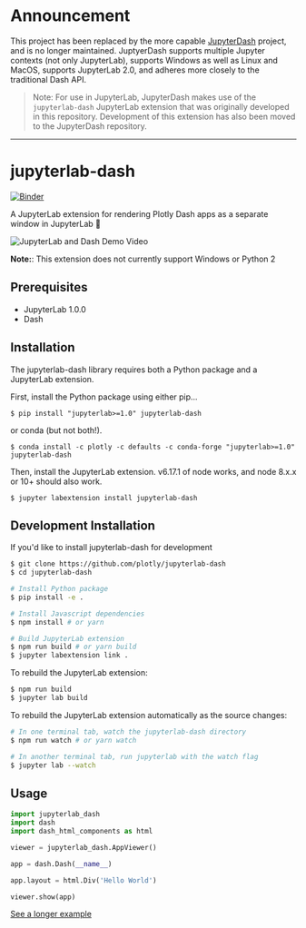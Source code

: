 # Announcement
This project has been replaced by the more capable [JupyterDash](https://github.com/plotly/jupyter-dash) project, and is no longer maintained. JuptyerDash supports multiple Jupyter contexts (not only JupyterLab), supports Windows as well as Linux and MacOS, supports JupyterLab 2.0, and adheres more closely to the traditional Dash API.

> Note: For use in JupyterLab, JupyterDash makes use of the `jupyterlab-dash` JupyterLab extension that was originally developed in this repository. Development of this extension has also been moved to the JupyterDash repository.

---
 
# jupyterlab-dash

[![Binder](https://beta.mybinder.org/badge.svg)](https://mybinder.org/v2/gh/plotly/jupyterlab-dash/master?urlpath=lab%2Ftree%2Fnotebooks)

A JupyterLab extension for rendering Plotly Dash apps as a separate window in JupyterLab :tada:

![JupyterLab and Dash Demo Video](https://user-images.githubusercontent.com/1280389/47668836-da9f4280-db7f-11e8-8523-8663b6a5347f.gif)

**Note:**: This extension does not currently support Windows or Python 2

## Prerequisites

- JupyterLab 1.0.0
- Dash

## Installation

The jupyterlab-dash library requires both a Python package and a JupyterLab
extension.

First, install the Python package using either pip...

```
$ pip install "jupyterlab>=1.0" jupyterlab-dash
```

or conda (but not both!).

```
$ conda install -c plotly -c defaults -c conda-forge "jupyterlab>=1.0" jupyterlab-dash
```

Then, install the JupyterLab extension. v6.17.1 of node works, and node 8.x.x or 10+ should also work.
```
$ jupyter labextension install jupyterlab-dash
```

## Development Installation

If you'd like to install jupyterlab-dash for development

```bash
$ git clone https://github.com/plotly/jupyterlab-dash
$ cd jupyterlab-dash

# Install Python package
$ pip install -e .

# Install Javascript dependencies
$ npm install # or yarn

# Build JupyterLab extension
$ npm run build # or yarn build
$ jupyter labextension link .
```

To rebuild the JupyterLab extension:

```bash
$ npm run build
$ jupyter lab build
```

To rebuild the JupyterLab extension automatically as the source changes:

```bash
# In one terminal tab, watch the jupyterlab-dash directory
$ npm run watch # or yarn watch

# In another terminal tab, run jupyterlab with the watch flag
$ jupyter lab --watch
```

## Usage

```python
import jupyterlab_dash
import dash
import dash_html_components as html

viewer = jupyterlab_dash.AppViewer()

app = dash.Dash(__name__)

app.layout = html.Div('Hello World')

viewer.show(app)
```

[See a longer example](https://github.com/plotly/jupyterlab-dash/blob/master/notebooks/test_app_viewer.ipynb)

